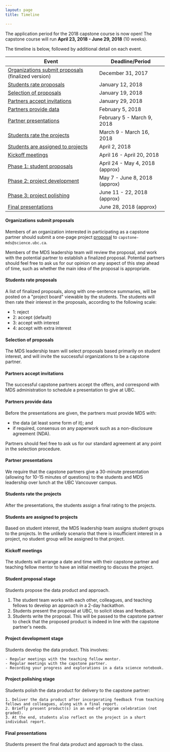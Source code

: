 ```yaml
---
layout: page
title: Timeline

---
```


The application period for the 2018 capstone course is now open!
The capstone course will run __April 23, 2018 - June 29, 2018__ (10 weeks).

The timeline is below, followed by additional detail on each event. 

| Event | Deadline/Period |
| ----- | ---- |
| [Organizations submit proposals](#organizations-submit-proposals) (finalized version) | December 31, 2017  |
| [Students rate proposals](#students-rate-proposals) | January 12, 2018  |
| [Selection of proposals](#selection-of-proposals) | January 19, 2018   |
| [Partners accept invitations](#partners-accept-invitations) | January 29, 2018  |
| [Partners provide data](#partners-provide-data)  | February 5, 2018  |
| [Partner presentations](#partner-presentations)       | February 5 - March 9, 2018 |
| [Students rate the projects](#students-rate-the-projects)  | March 9 - March 16, 2018 |
| [Students are assigned to projects](#students-are-assigned-to-projects) | April 2, 2018  |
| [Kickoff meetings](#kickoff-meetings)    | April 16 - April 20, 2018 |
| [Phase 1: student proposals](#student-proposals) |  April 24 - May 4, 2018 (approx) |
| [Phase 2: project development](#project-development-stage) | May 7 - June 8, 2018 (approx)  |
| [Phase 3: project polishing](#project-polishing-stage) | June 11 - 22, 2018 (approx) |
| [Final presentations](#final-presentations) | June 28, 2018 (approx) |

#### Organizations submit proposals

Members of an organization interested in participating as a capstone partner should submit a one-page project [proposal](./proposal.md) to `capstone-mds@science.ubc.ca`.

Members of the MDS leadership team will review the proposal, and work with the potential partner to establish a finalized proposal. Potential partners should feel free to ask us for our opinion on any aspect of this step ahead of time, such as whether the main idea of the proposal is appropriate.

#### Students rate proposals

A list of finalized proposals, along with one-sentence summaries, will be posted on a "project board" viewable by the students. The students will then rate their interest in the proposals, according to the following scale:

- 1: reject
- 2: accept (default)
- 3: accept with interest
- 4: accept with extra interest

#### Selection of proposals

The MDS leadership team will select proposals based primarily on student interest, and will invite the successful organizations to be a capstone partner.

#### Partners accept invitations

The successful capstone partners accept the offers, and correspond with MDS administration to schedule a presentation to give at UBC.

#### Partners provide data

Before the presentations are given, the partners must provide MDS with:

- the data (at least some form of it); and
- if required, consensus on any paperwork such as a non-disclosure agreement (NDA).

Partners should feel free to ask us for our standard agreement at any point in the selection procedure.

#### Partner presentations

We require that the capstone partners give a 30-minute presentation (allowing for 10-15 minutes of questions) to the students and MDS leadership over lunch at the UBC Vancouver campus.

#### Students rate the projects

After the presentations, the students assign a final rating to the projects.

#### Students are assigned to projects

Based on student interest, the MDS leadership team assigns student groups to the projects. In the unlikely scenario that there is insufficient interest in a project, no student group will be assigned to that project.

#### Kickoff meetings

The students will arrange a date and time with their capstone partner and teaching fellow mentor to have an initial meeting to discuss the project.

#### Student proposal stage

Students propose the data product and approach.

  1. The student team works with each other, colleagues, and teaching fellows to develop an approach in a 2-day hackathon.
  2. Students present the proposal at UBC, to solicit ideas and feedback.
  3. Students write the proposal. This will be passed to the capstone partner to check that the proposed product is indeed in line with the capstone partner's needs.

#### Project development stage

Students develop the data product. This involves:

    - Regular meetings with the teaching fellow mentor.
    - Regular meetings with the capstone partner.
    - Recording your progress and explorations in a data science notebook.

#### Project polishing stage

Students polish the data product for delivery to the capstone partner:

    1. Deliver the data product after incorporating feedback from teaching fellows and colleagues, along with a final report.
    2. Briefly present product(s) in an end-of-program celebration (not graded).
    3. At the end, students also reflect on the project in a short individual report.

#### Final presentations

Students present the final data product and approach to the class.
